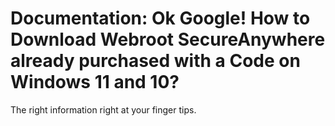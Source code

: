 # Documentation: Ok Google! How to Download Webroot SecureAnywhere already purchased with a Code on Windows 11 and 10?

The right information right at your finger tips.



